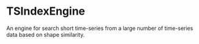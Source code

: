 # TSIndexEngine
An engine for search short time-series from a large number of time-series data based on shape similarity.
